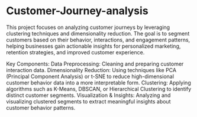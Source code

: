 # Customer-Journey-analysis

This project focuses on analyzing customer journeys by leveraging clustering techniques and dimensionality reduction. The goal is to segment customers based on their behavior, interactions, and engagement patterns, helping businesses gain actionable insights for personalized marketing, retention strategies, and improved customer experience.

Key Components:
Data Preprocessing: Cleaning and preparing customer interaction data.
Dimensionality Reduction: Using techniques like PCA (Principal Component Analysis) or t-SNE to reduce high-dimensional customer behavior data into a more interpretable form.
Clustering: Applying algorithms such as K-Means, DBSCAN, or Hierarchical Clustering to identify distinct customer segments.
Visualization & Insights: Analyzing and visualizing clustered segments to extract meaningful insights about customer behavior patterns.
